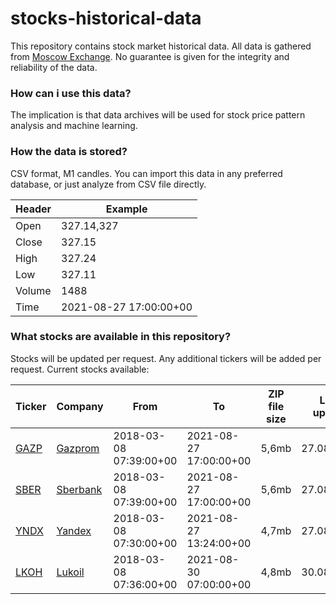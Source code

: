 # stocks-historical-data

This repository contains stock market historical data. All data is gathered
from [Moscow Exchange](https://en.wikipedia.org/wiki/Moscow_Exchange). No guarantee is given for the integrity and
reliability of the data.

### How can i use this data?

The implication is that data archives will be used for stock price pattern analysis and machine learning.

### How the data is stored?

CSV format, M1 candles. You can import this data in any preferred database, or just analyze from CSV file directly.

Header | Example |
--- | --- |
Open | 327.14,327 |
Close | 327.15 |
High | 327.24 |
Low | 327.11 |
Volume | 1488 |
Time | 2021-08-27 17:00:00+00

### What stocks are available in this repository?

Stocks will be updated per request. Any additional tickers will be added per request. Current stocks available:

Ticker | Company | From | To | ZIP file size | Last update |
--- | --- | --- | --- | ---| --- |
[GAZP](https://github.com/kubikrubikvkube/stocks-historical-data/gazp.zip) | [Gazprom](https://en.wikipedia.org/wiki/Gazprom)  |2018-03-08 07:39:00+00 | 2021-08-27 17:00:00+00 | 5,6mb | 27.08.2021
[SBER](https://github.com/kubikrubikvkube/stocks-historical-data/sber.zip) | [Sberbank](https://en.wikipedia.org/wiki/Sberbank_of_Russia) |2018-03-08 07:39:00+00 | 2021-08-27 17:00:00+00 | 5,6mb | 27.08.2021
[YNDX](https://github.com/kubikrubikvkube/stocks-historical-data/yndx.zip) |  [Yandex](https://en.wikipedia.org/wiki/Yandex)|2018-03-08 07:30:00+00 | 2021-08-27 13:24:00+00 | 4,7mb | 27.08.2021
[LKOH](https://github.com/kubikrubikvkube/stocks-historical-data/lkoh.zip) | [Lukoil](https://en.wikipedia.org/wiki/Lukoil)  |2018-03-08 07:36:00+00 | 2021-08-30 07:00:00+00 | 4,8mb | 30.08.2021

